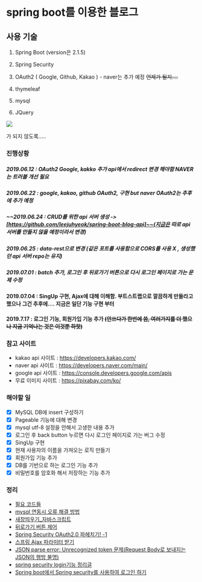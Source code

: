 # spring boot를 이용한 블로그



## 사용 기술

1. Spring Boot (version은 2.1.5)

2. Spring Security

3. OAuth2  ( Google, Github, Kakao )  - naver는 추가 예정   ~~언제가 될지....~~

4. thymeleaf

5. mysql

6. JQuery
   

![](http://www.pickis.co.kr/content/contents/upload/2017-04/58edd86a0f389.JPG)

가 되지 않도록.....




### 진행상황

##### 2019.06.12 : OAuth2 Google, kakko 추가 api에서 redirect 변경 해야함 NAVER는 트러블 개선 필요
##### 2019.06.22 : google, kakao, github OAuth2, 구현 but naver OAuth2는 추후에 추가 예정
##### ~~2019.06.24 : CRUD를 위한 api 서버 생성 -> [https://github.com/leejuhyeok/spring-boot-blog-api]~~(지금은 따로 api 서버를 만들지 않을 예정이라서 변경)
##### 2019.06.25 : data-rest으로 변경 (같은 포트를 사용함으로 CORS를 사용 X , 생성했던 api 서버 repo는 유지)

##### 2019.07.01 :  batch 추가, 로그인 후 뒤로가기 버튼으로 다시 로그인 페이지로 가는 문제 수정

#### 2019.07.04 : SingUp 구현, Ajax에 대해 이해함. 부트스트랩으로 깔끔하게 만들라고 했으나 그건 추후에.... 지금은 일단 기능 구현 부터

#### 2019.7.17 : 로그인 기능, 회원가입 기능 추가 ~~(안쓰다가 한번에 씀, 여러가지를 더 했으나 지금 기억나는 것은 이것뿐 하핫)~~










### 참고 사이트
- kakao api 사이트 : https://developers.kakao.com/
- naver api 사이트 : https://developers.naver.com/main/
- google api 사이트 : https://console.developers.google.com/apis
- 무료 이미지 사이트 : https://pixabay.com/ko/



### 해야할 일

- [x] MySQL DB에 insert 구성하기
- [x] Pageable 기능에 대해 변경
- [x] mysql utf-8 설정을 안해서 고생한 내용 추가
- [x] 로그인 후 back button 누르면 다시 로그인 페이지로 가는 버그 수정
- [x] SingUp 구현
- [x] 현재 사용자의 이름을 가져오는 로직 만들기
- [x] 회원가입 기능 추가
- [x] DB를 기반으로 하는 로그인 기능 추가
- [x] 비밀번호를 암호화 해서 저장하는 기능 추가

### 정리
 - [필요 코드들](./study/Codes.md)
 - [mysql 연동시 오류 해결 방법](./study/MySQLError.md)
 - [새창띄우기_자바스크립트](https://m.blog.naver.com/PostView.nhn?blogId=racoon_z&logNo=220606460942&proxyReferer=https%3A%2F%2Fwww.google.com%2F)
 - [뒤로가기 버튼 제어](https://stackoverflow.com/questions/18147302/how-to-handle-back-button-using-spring-security)
 - [Spring Security OAuth2.0 파헤치기! -1](https://coding-start.tistory.com/158)
 - [스프링 Ajax 파라미터 받기](http://javakorean.com/%EC%8A%A4%ED%94%84%EB%A7%81-ajax-%ED%8C%8C%EB%9D%BC%EB%AF%B8%ED%84%B0-%EB%B0%9B%EA%B8%B0/)
 - [JSON parse error: Unrecognized token 문제(Request Body로 보내지는 JSON의 행방 불명)](https://github.com/HomoEfficio/dev-tips/blob/master/Request%20Body%EB%A1%9C%20%EB%B3%B4%EB%82%B4%EC%A7%80%EB%8A%94%20JSON%EC%9D%98%20%ED%96%89%EB%B0%A9%20%EB%B6%88%EB%AA%85.md)
 - [spring security login기능 정리글](https://xmfpes.github.io/spring/spring-security/)
 - [Spring boot에서 Spring security를 사용하여 로그인 하기](https://wedul.site/170)